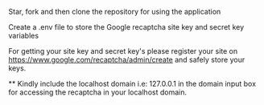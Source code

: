Star, fork and then clone the repository for using the application

Create a .env file to store the Google recaptcha site key and secret key variables

For getting your site key and secret key's 
please register your site on https://www.google.com/recaptcha/admin/create and safely store your keys.

** Kindly include the localhost domain i.e: 127.0.0.1 in the domain input box for accessing the recaptcha in your localhost domain.
